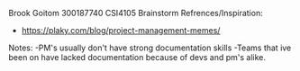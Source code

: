 Brook Goitom 300187740
CSI4105
Brainstorm Refrences/Inspiration: 
- https://plaky.com/blog/project-management-memes/ 

Notes:
-PM's usually don't have strong documentation skills
-Teams that ive been on have lacked documentation because of devs and pm's alike.
